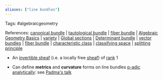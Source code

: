 ```yaml
---
aliases: ["line bundles"]
---
```


Tags: #algebraicgeometry 

References: [canonical bundle](canonical%20bundle.md) | [tautological bundle](tautological%20bundle.md) | [fiber bundle](fiber%20bundle.md) | [Algebraic Geometry Basics](Subjects/Algebraic%20Geometry.md) | [variety](variety.md) | [Global sections](Global%20sections) | [Determinant bundle](Determinant%20bundle) | [vector bundles](vector%20bundles.md) | [fiber bundle](fiber%20bundle.md) | [characteristic class](characteristic%20class.md) | [classifying space](classifying%20space.md) | [splitting principle](splitting%20principle)

- An [invertible sheaf](invertible%20sheaf) (i.e. a locally free [sheaf](sheaf.md)) of [rank](rank%20of%20a%20bundle) 1

- Can define **metrics** and **curvature** forms on line bundles [p-adic analytically](p-adic%20analytic): see [Padma's talk](Quick_Notes/2021-05-05.md#^22ba3a)